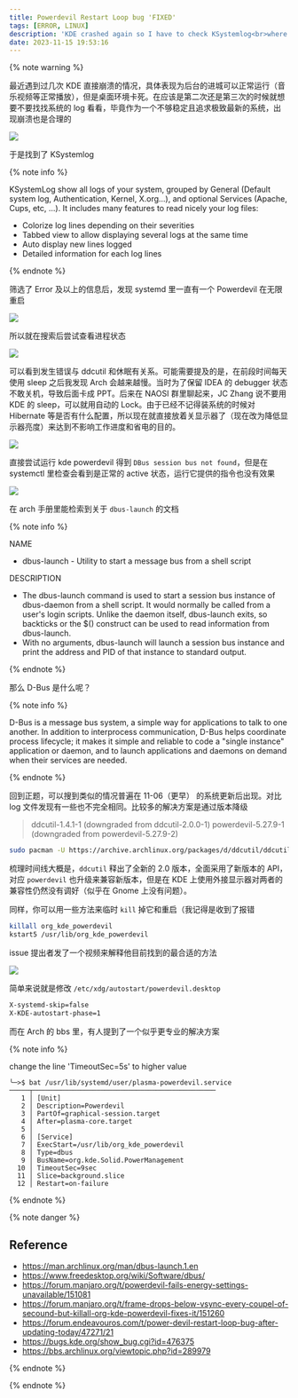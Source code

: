 ```yaml
---
title: Powerdevil Restart Loop bug 'FIXED'
tags: [ERROR, LINUX]
description: 'KDE crashed again so I have to check KSystemlog<br>where I found a process Powerdevil restart about every five seconds'
date: 2023-11-15 19:53:16
---
```


{% note warning %}

最近遇到过几次 KDE 直接崩溃的情况，具体表现为后台的进城可以正常运行（音乐视频等正常播放），但是桌面环境卡死。在应该是第二次还是第三次的时候就想要不要找找系统的 log 看看，毕竟作为一个不够稳定且追求极致最新的系统，出现崩溃也是合理的

![](https://augists-upic.oss-cn-qingdao.aliyuncs.com/arch/20231118152719.png)

于是找到了 KSystemlog

{% note info %}

KSystemLog show all logs of your system, grouped by General (Default system log, Authentication, Kernel, X.org...), and optional Services (Apache, Cups, etc, ...). It includes many features to read nicely your log files:
* Colorize log lines depending on their severities
* Tabbed view to allow displaying several logs at the same time
* Auto display new lines logged
* Detailed information for each log lines

{% endnote %}

筛选了 Error 及以上的信息后，发现 systemd 里一直有一个 Powerdevil 在无限重启

![](https://augists-upic.oss-cn-qingdao.aliyuncs.com/arch/20231118160424.png)

所以就在搜索后尝试查看进程状态

![](https://augists-upic.oss-cn-qingdao.aliyuncs.com/arch/594053625b0d88196079c566f5e9b4f9.png)

可以看到发生错误与 ddcutil 和休眠有关系。可能需要提及的是，在前段时间每天使用 sleep 之后我发现 Arch 会越来越慢。当时为了保留 IDEA 的 debugger 状态不敢关机，导致后面卡成 PPT。后来在 NAOSI 群里聊起来，JC Zhang 说不要用 KDE 的 sleep，可以就用自动的 Lock。由于已经不记得装系统的时候对 Hibernate 等是否有什么配置，所以现在就直接放着关显示器了（现在改为降低显示器亮度）来达到不影响工作进度和省电的目的。

![](https://augists-upic.oss-cn-qingdao.aliyuncs.com/arch/d9e40f83e3bb3b921551a57ad9570232.png)

直接尝试运行 kde powerdevil 得到 `DBus session bus not found`，但是在 systemctl 里检查会看到是正常的 active 状态，运行它提供的指令也没有效果

![](https://augists-upic.oss-cn-qingdao.aliyuncs.com/arch/d7c1597cf6747553193b3423b1b4d469.png)

在 arch 手册里能检索到关于 `dbus-launch` 的文档

{% note info %}

NAME
* dbus-launch - Utility to start a message bus from a shell script

DESCRIPTION
* The dbus-launch command is used to start a session bus instance of dbus-daemon from a shell script. It would normally be called from a user's login scripts. Unlike the daemon itself, dbus-launch exits, so backticks or the $() construct can be used to read information from dbus-launch.
* With no arguments, dbus-launch will launch a session bus instance and print the address and PID of that instance to standard output.

{% endnote %}

那么 D-Bus 是什么呢？

{% note info %}

D-Bus is a message bus system, a simple way for applications to talk to one another. In addition to interprocess communication, D-Bus helps coordinate process lifecycle; it makes it simple and reliable to code a "single instance" application or daemon, and to launch applications and daemons on demand when their services are needed.

{% endnote %}

回到正题，可以搜到类似的情况普遍在 11-06（更早） 的系统更新后出现。对比 log 文件发现有一些也不完全相同。比较多的解决方案是通过版本降级

> ddcutil-1.4.1-1 (downgraded from ddcutil-2.0.0-1)
> powerdevil-5.27.9-1 (downgraded from powerdevil-5.27.9-2)

```bash
sudo pacman -U https://archive.archlinux.org/packages/d/ddcutil/ddcutil-1.4.1-1-x86_64.pkg.tar.zst https://archive.archlinux.org/packages/p/powerdevil/powerdevil-5.27.9-1-x86_64.pkg.tar.zst
```

梳理时间线大概是，`ddcutil` 释出了全新的 2.0 版本，全面采用了新版本的 API，对应 `powerdevil` 也升级来兼容新版本，但是在 KDE 上使用外接显示器对两者的兼容性仍然没有调好（似乎在 Gnome 上没有问题）。

同样，你可以用一些方法来临时 `kill` 掉它和重启（我记得是收到了报错

```bash
killall org_kde_powerdevil
kstart5 /usr/lib/org_kde_powerdevil
```

issue 提出者发了一个视频来解释他目前找到的最合适的方法

[![](https://augists-upic.oss-cn-qingdao.aliyuncs.com/arch/820ec0cf185e56e5d83ad3c5d92137d2.png)](https://www.youtube.com/watch?v=bFSd6QYerRM)

简单来说就是修改 `/etc/xdg/autostart/powerdevil.desktop`

```bash
X-systemd-skip=false
X-KDE-autostart-phase=1
```

而在 Arch 的 bbs 里，有人提到了一个似乎更专业的解决方案

{% note info %}

change the line 'TimeoutSec=5s' to higher value

```text
╰─>$ bat /usr/lib/systemd/user/plasma-powerdevil.service
─────┬──────────────────────────────────────────────
   1 │ [Unit]
   2 │ Description=Powerdevil
   3 │ PartOf=graphical-session.target
   4 │ After=plasma-core.target
   5 │
   6 │ [Service]
   7 │ ExecStart=/usr/lib/org_kde_powerdevil
   8 │ Type=dbus
   9 │ BusName=org.kde.Solid.PowerManagement
  10 │ TimeoutSec=9sec
  11 │ Slice=background.slice
  12 │ Restart=on-failure
```

{% endnote %}

{% note danger %}

## Reference

* https://man.archlinux.org/man/dbus-launch.1.en
* https://www.freedesktop.org/wiki/Software/dbus/
* https://forum.manjaro.org/t/powerdevil-fails-energy-settings-unavailable/151081
* https://forum.manjaro.org/t/frame-drops-below-vsync-every-coupel-of-secound-but-killall-org-kde-powerdevil-fixes-it/151260
* https://forum.endeavouros.com/t/power-devil-restart-loop-bug-after-updating-today/47271/21
* https://bugs.kde.org/show_bug.cgi?id=476375
* https://bbs.archlinux.org/viewtopic.php?id=289979

{% endnote %}

{% endnote %}
